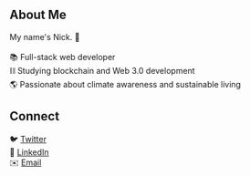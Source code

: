 ## About Me
My name's Nick. 👋<br><br>
📚 Full-stack web developer<br>
⛓️ Studying blockchain and Web 3.0 development<br>
🌎 Passionate about climate awareness and sustainable living<br>

## Connect
🐦 [Twitter](https://twitter.com/njo_lv)<br>
🏢 [LinkedIn](https://www.linkedin.com/in/nicholas-oliveira-066948219/)<br>
✉️ <a href="mailto:noliveira95@outlook.com? subject=HTML link">Email</a>
